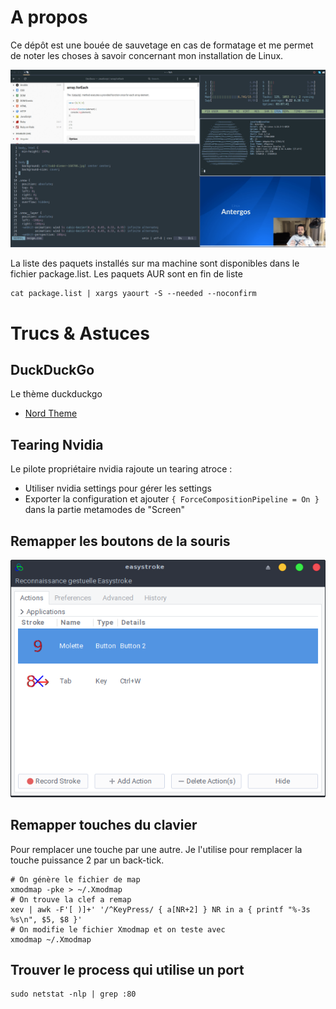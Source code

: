 # A propos

Ce dépôt est une bouée de sauvetage en cas de formatage et me permet de noter les choses à savoir concernant mon installation de Linux.

[![Aperçu](screenshot.png)](https://raw.githubusercontent.com/Grafikart/dotfiles/master/screenshot.png)

La liste des paquets installés sur ma machine sont disponibles dans le fichier package.list. Les paquets AUR sont en fin de liste

```
cat package.list | xargs yaourt -S --needed --noconfirm
```

# Trucs & Astuces

## DuckDuckGo

Le thème duckduckgo 

- [Nord Theme](https://duckduckgo.com/?kae=d&k7=222D32&kj=1d272b&ko=d&kaa=B48EAD&k9=5E81AC&ku=-1&k8=828e9a&kx=A3BE8C&kai=1&k18=-1&kw=n&kg=g&kz=1&kc=-1&kac=-1&kaj=m&kam=bing-maps&kak=-1&kax=-1&kaq=-1&kap=-1&kao=-1)

## Tearing Nvidia

Le pilote propriétaire nvidia rajoute un tearing atroce :

- Utiliser nvidia settings pour gérer les settings
- Exporter la configuration et ajouter  `{ ForceCompositionPipeline = On }` dans la partie metamodes de "Screen"

## Remapper les boutons de la souris

[![EasyStroke permet  de remapper les boutons de la souris](screenshots/easystroke.png)](https://raw.githubusercontent.com/Grafikart/dotfiles/master/screenshots/easystroke.png)

## Remapper touches du clavier

Pour remplacer une touche par une autre. Je l'utilise pour remplacer la touche puissance 2 par un back-tick.

```
# On génère le fichier de map
xmodmap -pke > ~/.Xmodmap
# On trouve la clef a remap
xev | awk -F'[ )]+' '/^KeyPress/ { a[NR+2] } NR in a { printf "%-3s %s\n", $5, $8 }'
# On modifie le fichier Xmodmap et on teste avec
xmodmap ~/.Xmodmap
```

## Trouver le process qui utilise un port

```
sudo netstat -nlp | grep :80
```